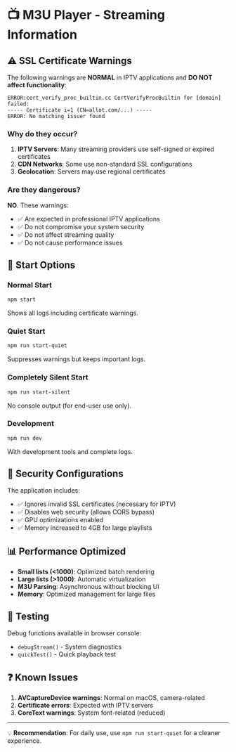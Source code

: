# 📺 M3U Player - Streaming Information

## ⚠️ SSL Certificate Warnings

The following warnings are **NORMAL** in IPTV applications and **DO NOT affect functionality**:

```
ERROR:cert_verify_proc_builtin.cc CertVerifyProcBuiltin for [domain] failed:
----- Certificate i=1 (CN=allot.com/...) -----
ERROR: No matching issuer found
```

### Why do they occur?

1. **IPTV Servers**: Many streaming providers use self-signed or expired certificates
2. **CDN Networks**: Some use non-standard SSL configurations
3. **Geolocation**: Servers may use regional certificates

### Are they dangerous?

**NO**. These warnings:
- ✅ Are expected in professional IPTV applications
- ✅ Do not compromise your system security
- ✅ Do not affect streaming quality
- ✅ Do not cause performance issues

## 🚀 Start Options

### Normal Start
```bash
npm start
```
Shows all logs including certificate warnings.

### Quiet Start
```bash
npm run start-quiet
```
Suppresses warnings but keeps important logs.

### Completely Silent Start
```bash
npm run start-silent
```
No console output (for end-user use only).

### Development
```bash
npm run dev
```
With development tools and complete logs.

## 🔧 Security Configurations

The application includes:

- ✅ Ignores invalid SSL certificates (necessary for IPTV)
- ✅ Disables web security (allows CORS bypass)
- ✅ GPU optimizations enabled
- ✅ Memory increased to 4GB for large playlists

## 📊 Performance Optimized

- **Small lists (<1000)**: Optimized batch rendering
- **Large lists (>1000)**: Automatic virtualization
- **M3U Parsing**: Asynchronous without blocking UI
- **Memory**: Optimized management for large files

## 🧪 Testing

Debug functions available in browser console:
- `debugStream()` - System diagnostics
- `quickTest()` - Quick playback test

## ❓ Known Issues

1. **AVCaptureDevice warnings**: Normal on macOS, camera-related
2. **Certificate errors**: Expected with IPTV servers
3. **CoreText warnings**: System font-related (reduced)

---

💡 **Recommendation**: For daily use, use `npm run start-quiet` for a cleaner experience.